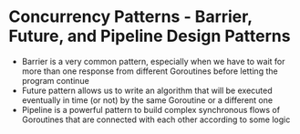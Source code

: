 # Concurrency Patterns - Barrier, Future, and Pipeline Design Patterns #
- Barrier is a very common pattern, especially when we have to wait for more than one response from different Goroutines before letting the program continue
- Future pattern allows us to write an algorithm that will be executed eventually in time (or not) by the same Goroutine or a different one
- Pipeline is a powerful pattern to build complex synchronous flows of Goroutines that are connected with each other according to some logic